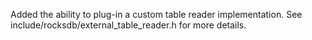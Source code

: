 Added the ability to plug-in a custom table reader implementation. See include/rocksdb/external_table_reader.h for more details.
